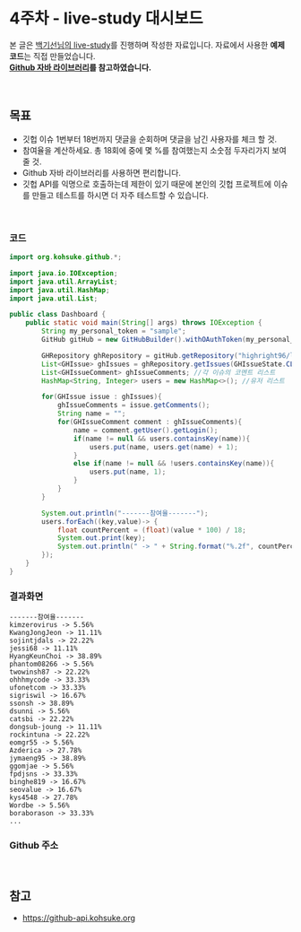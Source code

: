 # 4주차 - live-study 대시보드
본 글은 [백기선님의 live-study](https://github.com/whiteship/live-study/issues)를 진행하며 작성한 자료입니다. 자료에서 사용한 **예제 코드**는 직접 만들었습니다.  
**[Github 자바 라이브러리](https://github-api.kohsuke.org/)를 참고하였습니다.**

<br/>

## 목표
* 깃헙 이슈 1번부터 18번까지 댓글을 순회하며 댓글을 남긴 사용자를 체크 할 것.
* 참여율을 계산하세요. 총 18회에 중에 몇 %를 참여했는지 소숫점 두자리가지 보여줄 것.
* Github 자바 라이브러리를 사용하면 편리합니다.
* 깃헙 API를 익명으로 호출하는데 제한이 있기 때문에 본인의 깃헙 프로젝트에 이슈를 만들고 테스트를 하시면 더 자주 테스트할 수 있습니다.

<br/>

### 코드

```java
import org.kohsuke.github.*;

import java.io.IOException;
import java.util.ArrayList;
import java.util.HashMap;
import java.util.List;

public class Dashboard {
    public static void main(String[] args) throws IOException {
        String my_personal_token = "sample";
        GitHub gitHub = new GitHubBuilder().withOAuthToken(my_personal_token).build();

        GHRepository ghRepository = gitHub.getRepository("highright96/live-study").getSource();
        List<GHIssue> ghIssues = ghRepository.getIssues(GHIssueState.CLOSED); //모든 이슈 리스트
        List<GHIssueComment> ghIssueComments; //각 이슈의 코멘트 리스트
        HashMap<String, Integer> users = new HashMap<>(); //유저 리스트

        for(GHIssue issue : ghIssues){
            ghIssueComments = issue.getComments();
            String name = "";
            for(GHIssueComment comment : ghIssueComments){
                name = comment.getUser().getLogin();
                if(name != null && users.containsKey(name)){
                    users.put(name, users.get(name) + 1);
                }
                else if(name != null && !users.containsKey(name)){
                    users.put(name, 1);
                }
            }
        }

        System.out.println("-------참여율-------");
        users.forEach((key,value)-> {
            float countPercent = (float)(value * 100) / 18;
            System.out.print(key);
            System.out.println(" -> " + String.format("%.2f", countPercent) + "%");
        });
    }
}
```

### 결과화면

```
-------참여율-------
kimzerovirus -> 5.56%
KwangJongJeon -> 11.11%
sojintjdals -> 22.22%
jessi68 -> 11.11%
HyangKeunChoi -> 38.89%
phantom08266 -> 5.56%
twowinsh87 -> 22.22%
ohhhmycode -> 33.33%
ufonetcom -> 33.33%
sigriswil -> 16.67%
ssonsh -> 38.89%
dsunni -> 5.56%
catsbi -> 22.22%
dongsub-joung -> 11.11%
rockintuna -> 22.22%
eomgr55 -> 5.56%
Azderica -> 27.78%
jymaeng95 -> 38.89%
ggomjae -> 5.56%
fpdjsns -> 33.33%
binghe819 -> 16.67%
seovalue -> 16.67%
kys4548 -> 27.78%
Wordbe -> 5.56%
boraborason -> 33.33%
...
```

### Github 주소

<br/>

## 참고
* https://github-api.kohsuke.org